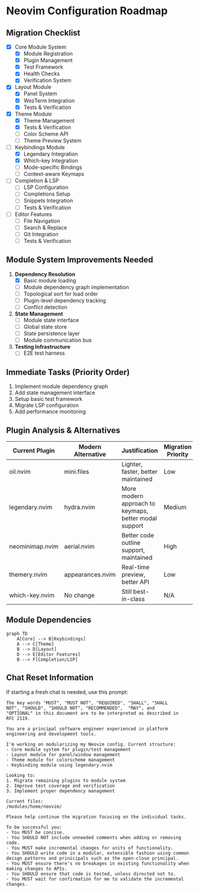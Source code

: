 # Neovim Configuration Roadmap

## Migration Checklist

- [x] Core Module System
  - [x] Module Registration
  - [x] Plugin Management
  - [x] Test Framework
  - [x] Health Checks
  - [x] Verification System

- [x] Layout Module
  - [x] Panel System
  - [x] WezTerm Integration
  - [x] Tests & Verification

- [x] Theme Module
  - [x] Theme Management
  - [x] Tests & Verification
  - [ ] Color Scheme API
  - [ ] Theme Preview System

- [ ] Keybindings Module
  - [x] Legendary Integration
  - [x] Which-key Integration
  - [ ] Mode-specific Bindings
  - [ ] Context-aware Keymaps

- [ ] Completion & LSP
  - [ ] LSP Configuration
  - [ ] Completions Setup
  - [ ] Snippets Integration
  - [ ] Tests & Verification

- [ ] Editor Features
  - [ ] File Navigation
  - [ ] Search & Replace
  - [ ] Git Integration
  - [ ] Tests & Verification

## Module System Improvements Needed

1. **Dependency Resolution**
   - [x] Basic module loading
   - [ ] Module dependency graph implementation
   - [ ] Topological sort for load order
   - [ ] Plugin-level dependency tracking
   - [ ] Conflict detection

2. **State Management**
   - [ ] Module state interface
   - [ ] Global state store
   - [ ] State persistence layer
   - [ ] Module communication bus

3. **Testing Infrastructure**
   - [ ] E2E test harness

## Immediate Tasks (Priority Order)

1. Implement module dependency graph
2. Add state management interface
3. Setup basic test framework
4. Migrate LSP configuration
5. Add performance monitoring

## Plugin Analysis & Alternatives

| Current Plugin | Modern Alternative | Justification | Migration Priority |
|----------------|-------------------|---------------|-------------------|
| oil.nvim | mini.files | Lighter, faster, better maintained | Low |
| legendary.nvim | hydra.nvim | More modern approach to keymaps, better modal support | Medium |
| neominimap.nvim | aerial.nvim | Better code outline support, maintained | High |
| themery.nvim | appearances.nvim | Real-time preview, better API | Low |
| which-key.nvim | No change | Still best-in-class | N/A |

## Module Dependencies

```mermaid
graph TD
    A[Core] --> B[Keybindings]
    A --> C[Theme]
    B --> D[Layout]
    D --> E[Editor Features]
    B --> F[Completion/LSP]
```

## Chat Reset Information

If starting a fresh chat is needed, use this prompt:

```
The key words "MUST", "MUST NOT", "REQUIRED", "SHALL", "SHALL
NOT", "SHOULD", "SHOULD NOT", "RECOMMENDED",  "MAY", and
"OPTIONAL" in this document are to be interpreted as described in
RFC 2119.

You are a principal software engineer experienced in platform engineering and development tools.
  
I'm working on modularizing my Neovim config. Current structure:
- Core module system for plugin/test management
- Layout module for panel/window management
- Theme module for colorscheme management
- Keybinding module using legendary.nvim

Looking to:
1. Migrate remaining plugins to module system
2. Improve test coverage and verification
3. Implement proper dependency management

Current files:
/modules/home/neovim/

Please help continue the migration focusing on the individual tasks.

To be successful you:
- You MUST be concise.
- You SHOULD NOT include unneeded comments when adding or removing code.
- You MUST make incremental changes for units of functionality. 
- You SHOULD write code in a modular, extensible fashion using common deisgn patterns and prinicipals such as the open-close principal.
- You MUST ensure there's no breakages in existing functionality when making changes to APIs.
- You SHOULD ensure that code is tested, unless directed not to.
- You MUST wait for confirmation for me to validate the incremental changes.
```
